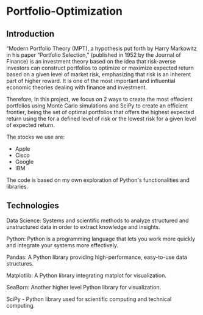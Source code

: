 # Portfolio-Optimization

## Introduction

“Modern Portfolio Theory (MPT), a hypothesis put forth by Harry Markowitz in his paper “Portfolio Selection,” (published in 1952 by the Journal of Finance) is an investment theory based on the idea that risk-averse investors can construct portfolios to optimize or maximize expected return based on a given level of market risk, emphasizing that risk is an inherent part of higher reward. It is one of the most important and influential economic theories dealing with finance and investment.

Therefore, In this project, we focus on 2 ways to create the most effecient portfolios using Monte Carlo simulations and SciPy to create an efficient frontier, being the set of optimal portfolios that offers the highest expected return using the for a defined level of risk or the lowest risk for a given level of expected return.

The stocks we use are:

* Apple
* Cisco
* Google
* IBM

The code is based on my own exploration of Python's functionalities and libraries.

## Technologies

Data Science: Systems and scientific methods to analyze structured and unstructured data in order to extract knowledge and insights.

Python: Python is a programming language that lets you work more quickly and integrate your systems more effectively.

Pandas: A Python library providing high-performance, easy-to-use data structures.

Matplotlib: A Python library integrating matplot for visualization.

SeaBorn: Another higher level Python library for visualization.

SciPy - Python library used for scientific computing and technical computing. 
